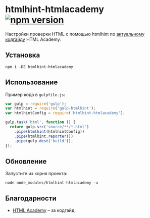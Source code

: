 # htmlhint-htmlacademy [![npm version](https://img.shields.io/npm/v/htmlhint-htmlacademy.svg)](https://www.npmjs.com/package/htmlhint-htmlacademy)

Настройки проверки HTML с помощью htmlhint по [актуальному кодгайду](https://github.com/htmlacademy/codeguide/blob/master/.htmlhintrc) HTML Academy.

## Установка

```
npm i -DE htmlhint-htmlacademy
```

## Использование

Пример кода в `gulpfile.js`:

```js
var gulp = require('gulp');
var htmlhint = require('gulp-htmlhint');
var htmlhintConfig = require('htmlhint-htmlacademy');

gulp.task('html', function () {
  return gulp.src('source/**/*.html')
    .pipe(htmlhint(htmlhintConfig))
    .pipe(htmlhint.reporter())
    .pipe(gulp.dest('build'));
});
```

## Обновление

Запустите из корня проекта:

```
node node_modules/htmlhint-htmlacademy -u
```

## Благодарности

* [HTML Academy](https://codeguide.academy) – за кодгайд.
